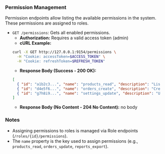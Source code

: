 ### Permission Management

Permission endpoints allow listing the available permissions in the system. These permissions are assigned to roles.

- `GET /permissions`: Gets all enabled permissions.
  - **Authorization:** Requires a valid access token (admin)
  - **cURL Example:**
  ```bash
  curl -X GET http://127.0.0.1:9154/permissions \
    -H "Cookie: accessToken=$ACCESS_TOKEN" \
    -H "Cookie: refreshToken=$REFRESH_TOKEN"
  ```
  - **Response Body (Success - 200 OK):**
  ```json
  [
    { "id": "a1b2c3...", "name": "products_read", "description": "List and view products", "enabled": true },
    { "id": "d4e5f6...", "name": "orders_create", "description": "Create orders", "enabled": true },
    { "id": "g7h8i9...", "name": "settings_update", "description": "Update settings/config", "enabled": true }
  ]
  ```
  - **Response Body (No Content - 204 No Content):** no body

### Notes
- Assigning permissions to roles is managed via Role endpoints (`/roles/{id}/permissions`).
- The `name` property is the key used to assign permissions (e.g., `products_read`, `orders_update`, `reports_export`).
